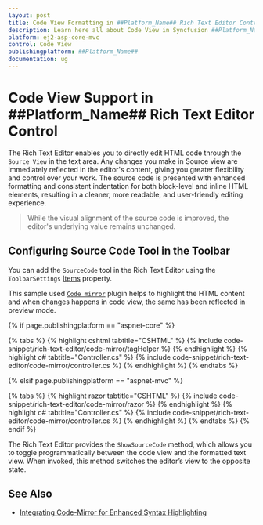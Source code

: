 ```yaml
---
layout: post
title: Code View Formatting in ##Platform_Name## Rich Text Editor Control | Syncfusion
description: Learn here all about Code View in Syncfusion ##Platform_Name## Rich Text Editor control of Syncfusion Essential JS 2 and more.
platform: ej2-asp-core-mvc
control: Code View
publishingplatform: ##Platform_Name##
documentation: ug
---
```


# Code View Support in ##Platform_Name## Rich Text Editor Control

The Rich Text Editor enables you to directly edit HTML code through the `Source View` in the text area. Any changes you make in Source view are immediately reflected in the editor's content, giving you greater flexibility and control over your work.
The source code is presented with enhanced formatting and consistent indentation for both block-level and inline HTML elements, resulting in a cleaner, more readable, and user-friendly editing experience.

>While the visual alignment of the source code is improved, the editor's underlying value remains unchanged.

## Configuring Source Code Tool in the Toolbar

You can add the `SourceCode` tool in the Rich Text Editor using the `ToolbarSettings` [Items](https://help.syncfusion.com/cr/aspnetmvc-js2/Syncfusion.EJ2.RichTextEditor.RichTextEditorToolbarSettings.html#Syncfusion_EJ2_RichTextEditor_RichTextEditorToolbarSettings_Items) property.

This sample used [`Code mirror`](https://codemirror.net/) plugin helps to highlight the HTML content and when changes happens in code view, the same has been reflected in preview mode.

{% if page.publishingplatform == "aspnet-core" %}

{% tabs %}
{% highlight cshtml tabtitle="CSHTML" %}
{% include code-snippet/rich-text-editor/code-mirror/tagHelper %}
{% endhighlight %}
{% highlight c# tabtitle="Controller.cs" %}
{% include code-snippet/rich-text-editor/code-mirror/controller.cs %}
{% endhighlight %}
{% endtabs %}

{% elsif page.publishingplatform == "aspnet-mvc" %}

{% tabs %}
{% highlight razor tabtitle="CSHTML" %}
{% include code-snippet/rich-text-editor/code-mirror/razor %}
{% endhighlight %}
{% highlight c# tabtitle="Controller.cs" %}
{% include code-snippet/rich-text-editor/code-mirror/controller.cs %}
{% endhighlight %}
{% endtabs %}
{% endif %}

The Rich Text Editor provides the `ShowSourceCode` method, which allows you to toggle programmatically between the code view and the formatted text view. When invoked, this method switches the editor’s view to the opposite state.

## See Also

* [Integrating Code-Mirror for Enhanced Syntax Highlighting](./third-party-integration#codemirror-integration)